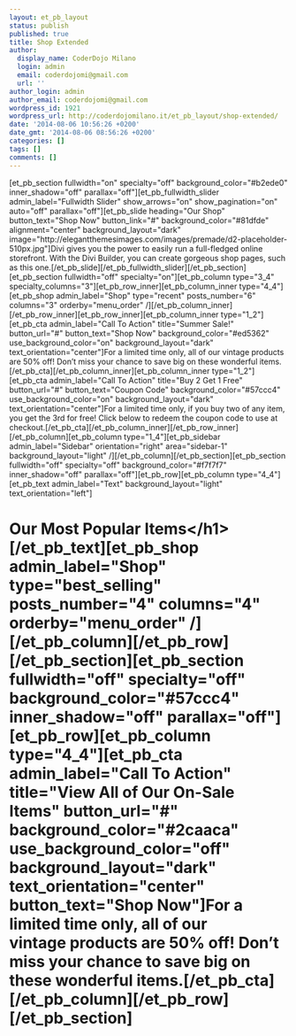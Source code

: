 ```yaml
---
layout: et_pb_layout
status: publish
published: true
title: Shop Extended
author:
  display_name: CoderDojo Milano
  login: admin
  email: coderdojomi@gmail.com
  url: ''
author_login: admin
author_email: coderdojomi@gmail.com
wordpress_id: 1921
wordpress_url: http://coderdojomilano.it/et_pb_layout/shop-extended/
date: '2014-08-06 10:56:26 +0200'
date_gmt: '2014-08-06 08:56:26 +0200'
categories: []
tags: []
comments: []
---
```

<p>[et_pb_section fullwidth="on" specialty="off" background_color="#b2ede0" inner_shadow="off" parallax="off"][et_pb_fullwidth_slider admin_label="Fullwidth Slider" show_arrows="on" show_pagination="on" auto="off" parallax="off"][et_pb_slide heading="Our Shop" button_text="Shop Now" button_link="#" background_color="#81dfde" alignment="center" background_layout="dark" image="http:&#47;&#47;elegantthemesimages.com&#47;images&#47;premade&#47;d2-placeholder-510px.jpg"]Divi gives you the power to easily run a full-fledged online storefront. With the Divi Builder, you can create gorgeous shop pages, such as this one.[&#47;et_pb_slide][&#47;et_pb_fullwidth_slider][&#47;et_pb_section][et_pb_section fullwidth="off" specialty="on"][et_pb_column type="3_4" specialty_columns="3"][et_pb_row_inner][et_pb_column_inner type="4_4"][et_pb_shop admin_label="Shop" type="recent" posts_number="6" columns="3" orderby="menu_order" &#47;][&#47;et_pb_column_inner][&#47;et_pb_row_inner][et_pb_row_inner][et_pb_column_inner type="1_2"][et_pb_cta admin_label="Call To Action" title="Summer Sale!" button_url="#" button_text="Shop Now" background_color="#ed5362" use_background_color="on" background_layout="dark" text_orientation="center"]For a limited time only, all of our vintage&nbsp;products are 50% off! Don&rsquo;t miss your chance to save big on these wonderful items.[&#47;et_pb_cta][&#47;et_pb_column_inner][et_pb_column_inner type="1_2"][et_pb_cta admin_label="Call To Action" title="Buy 2 Get 1 Free" button_url="#" button_text="Coupon Code" background_color="#57ccc4" use_background_color="on" background_layout="dark" text_orientation="center"]For a limited time only, if you buy two of any item, you get the 3rd for free! Click below to redeem the coupon code to use at checkout.[&#47;et_pb_cta][&#47;et_pb_column_inner][&#47;et_pb_row_inner][&#47;et_pb_column][et_pb_column type="1_4"][et_pb_sidebar admin_label="Sidebar" orientation="right" area="sidebar-1" background_layout="light" &#47;][&#47;et_pb_column][&#47;et_pb_section][et_pb_section fullwidth="off" specialty="off" background_color="#f7f7f7" inner_shadow="off" parallax="off"][et_pb_row][et_pb_column type="4_4"][et_pb_text admin_label="Text" background_layout="light" text_orientation="left"]<br />
<h1>Our Most Popular Items<&#47;h1>[&#47;et_pb_text][et_pb_shop admin_label="Shop" type="best_selling" posts_number="4" columns="4" orderby="menu_order" &#47;][&#47;et_pb_column][&#47;et_pb_row][&#47;et_pb_section][et_pb_section fullwidth="off" specialty="off" background_color="#57ccc4" inner_shadow="off" parallax="off"][et_pb_row][et_pb_column type="4_4"][et_pb_cta admin_label="Call To Action" title="View All of Our On-Sale Items" button_url="#" background_color="#2caaca" use_background_color="off" background_layout="dark" text_orientation="center" button_text="Shop Now"]For a limited time only, all of our vintage&nbsp;products are 50% off! Don&rsquo;t miss your chance to save big on these wonderful items.[&#47;et_pb_cta][&#47;et_pb_column][&#47;et_pb_row][&#47;et_pb_section]</p>
